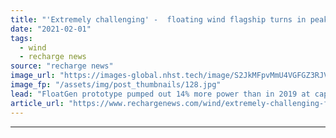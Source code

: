 ```yaml
---
title: "'Extremely challenging' -  floating wind flagship turns in peak performance off France"
date: "2021-02-01"
tags: 
  - wind
  - recharge news
source: "recharge news"
image_url: "https://images-global.nhst.tech/image/S2JkMFpvMmU4VGFGZ3RJVnZtdFpEd2JBUEdCdmh4b1l5dlU4cDZKYmRxYz0=/nhst/binary/6460733705e0667a7da84b56ec0b9163"
image_fp: "/assets/img/post_thumbnails/128.jpg"
lead: "FloatGen prototype pumped out 14% more power than in 2019 at capacity factors as high as 66%, says project developer Ideol"
article_url: "https://www.rechargenews.com/wind/extremely-challenging-floating-wind-flagship-turns-in-peak-performance-off-france/2-1-954790"
---
```


---
